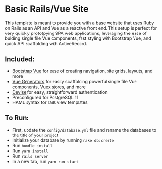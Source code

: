 # Basic Rails/Vue Site

This template is meant to provide you with a base website that uses Ruby on Rails as an API and Vue as a reactive front end. This setup is perfect for very quickly prototpying SPA web applications, leveraging the ease of bulding single file Vue components, fast styling with Bootstrap Vue, and quick API scaffolding with ActiveRecord.

## Included:

* [Bootstrap Vue](https://bootstrap-vue.js.org/) for ease of creating navigation, site grids, layouts, and more
* [Vue Generators](https://github.com/GoodMeasuresLLC/vue-generators) for easily scaffolding powerful single file Vue components, Vuex stores, and more
* [Devise](https://github.com/heartcombo/devise) for easy, straightforward authentication
* Preconfigured for PostgreSQL 11
* HAML syntax for rails view templates

## To Run:

* First, update the `config/database.yml` file and rename the databases to the title of your project
* Initialize your database by running `rake db:create`
* Run `bundle install`
* Run `yarn install`
* Run `rails server`
* In a new tab, run `yarn run start`
